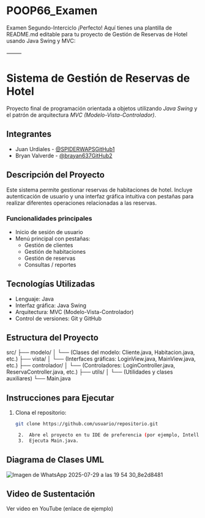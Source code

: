 # POOP66_Examen
Examen Segundo-Interciclo
¡Perfecto! Aquí tienes una plantilla de README.md editable para tu proyecto de Gestión de Reservas de Hotel usando Java Swing y MVC:

⸻


# Sistema de Gestión de Reservas de Hotel

Proyecto final de programación orientada a objetos utilizando *Java Swing* y el patrón de arquitectura *MVC (Modelo-Vista-Controlador)*.

## Integrantes

- Juan Urdiales - [@SPIDERWAPSGitHub1](https://github.com/SPIDERWAPSGitHub1)
- Bryan Valverde - [@brayan637GitHub2](https://github.com/brayan637GitHub2)

## Descripción del Proyecto

Este sistema permite gestionar reservas de habitaciones de hotel. Incluye autenticación de usuario y una interfaz gráfica intuitiva con pestañas para realizar diferentes operaciones relacionadas a las reservas.

### Funcionalidades principales

- Inicio de sesión de usuario
- Menú principal con pestañas:
  - Gestión de clientes
  - Gestión de habitaciones
  - Gestión de reservas
  - Consultas / reportes

## Tecnologías Utilizadas

- Lenguaje: Java
- Interfaz gráfica: Java Swing
- Arquitectura: MVC (Modelo-Vista-Controlador)
- Control de versiones: Git y GitHub

## Estructura del Proyecto

src/
├── modelo/
│   └── (Clases del modelo: Cliente.java, Habitacion.java, etc.)
├── vista/
│   └── (Interfaces gráficas: LoginView.java, MainView.java, etc.)
├── controlador/
│   └── (Controladores: LoginController.java, ReservaController.java, etc.)
├── utils/
│   └── (Utilidades y clases auxiliares)
└── Main.java

## Instrucciones para Ejecutar

1. Clona el repositorio:
   ```bash
   git clone https://github.com/usuario/repositorio.git

	2.	Abre el proyecto en tu IDE de preferencia (por ejemplo, IntelliJ IDEA o NetBeans).
	3.	Ejecuta Main.java.

## Diagrama de Clases UML

![Imagen de WhatsApp 2025-07-29 a las 19 54 30_8e2d8481](https://github.com/user-attachments/assets/cd495c18-ab98-46ae-8a05-91571114602f)

## Video de Sustentación

Ver video en YouTube (enlace de ejemplo)
